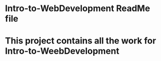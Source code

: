 
# Intro-to-WebDevelopment ReadMe file 
# This project contains all the work for Intro-to-WeebDevelopment
